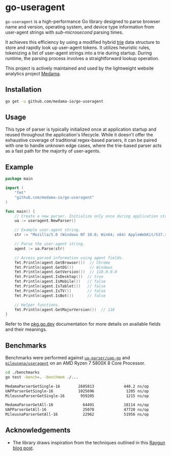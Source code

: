 # go-useragent

`go-useragent` is a high-performance Go library designed to parse browser name and version, operating system, and device type information from user-agent strings with _sub-microsecond_ parsing times.

It achieves this efficiency by using a modified hybrid [trie](https://en.wikipedia.org/wiki/Trie) data structure to store and rapidly look up user-agent tokens. It utilizes heuristic rules, tokenizing a list of user-agent strings into a trie during startup. During runtime, the parsing process involves a straightforward lookup operation.

This project is actively maintained and used by the lightweight website analytics project [Medama](https://github.com/medama-io/medama).

## Installation

```bash
go get -u github.com/medama-io/go-useragent
```

## Usage

This type of parser is typically initialized once at application startup and reused throughout the application's lifecycle. While it doesn't offer the exhaustive coverage of traditional regex-based parsers, it can be paired with one to handle unknown edge cases, where the trie-based parser acts as a fast path for the majority of user-agents.

## Example

```go
package main

import (
	"fmt"
	"github.com/medama-io/go-useragent"
)

func main() {
	// Create a new parser. Initialize only once during application startup.
	ua := useragent.NewParser()

	// Example user-agent string.
	str := "Mozilla/5.0 (Windows NT 10.0; Win64; x64) AppleWebKit/537.36 (KHTML, like Gecko) Chrome/118.0.0.0 Safari/537.36"

	// Parse the user-agent string.
	agent := ua.Parse(str)

	// Access parsed information using agent fields.
	fmt.Println(agent.GetBrowser())  // Chrome
	fmt.Println(agent.GetOS())       // Windows
	fmt.Println(agent.GetVersion())  // 118.0.0.0
	fmt.Println(agent.IsDesktop())  // true
	fmt.Println(agent.IsMobile())   // false
	fmt.Println(agent.IsTablet())   // false
	fmt.Println(agent.IsTV())       // false
	fmt.Println(agent.IsBot())      // false

	// Helper functions.
	fmt.Println(agent.GetMajorVersion())  // 118
}
```
Refer to the [pkg.go.dev](https://pkg.go.dev/github.com/medama-io/go-useragent) documentation for more details on available fields and their meanings.

## Benchmarks 

Benchmarks were performed against [`ua-parser/uap-go`](https://github.com/ua-parser/uap-go) and [`mileusena/useragent`](https://github.com/mileusna/useragent) on an AMD Ryzen 7 5800X 8 Core Processor. 

```bash
cd ./benchmarks
go test -bench=. -benchmem ./...

MedamaParserGetSingle-16        2685813             440.2 ns/op              24 B/op          2 allocs/op
UAPParserGetSingle-16           1025696              1205 ns/op             233 B/op          8 allocs/op
MileusnaParserGetSingle-16       959205              1215 ns/op             600 B/op         16 allocs/op

MedamaParserGetAll-16             64491             18114 ns/op             576 B/op         55 allocs/op
UAPParserGetAll-16                25078             47720 ns/op            8425 B/op        288 allocs/op
MileusnaParserGetAll-16           22962             51956 ns/op           23735 B/op        596 allocs/op
```

## Acknowledgements

- The library draws inspiration from the techniques outlined in this [Raygun blog post](https://raygun.com/blog/possibility-tree-fast-string-parsing/).
